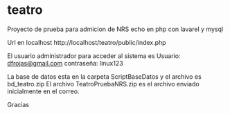 # teatro

Proyecto de prueba para admicion de NRS echo en php con lavarel y mysql

Url en localhost http://localhost/teatro/public/index.php

El usuario administrador para acceder al sistema es 
Usuario: dfrojas@gmail.com 
contraseña: linux123

La base de datos esta en la carpeta ScriptBaseDatos y el archivo es bd_teatro.zip
El archivo TeatroPruebaNRS.zip es el archivo enviado inicialmente en el correo.

Gracias
